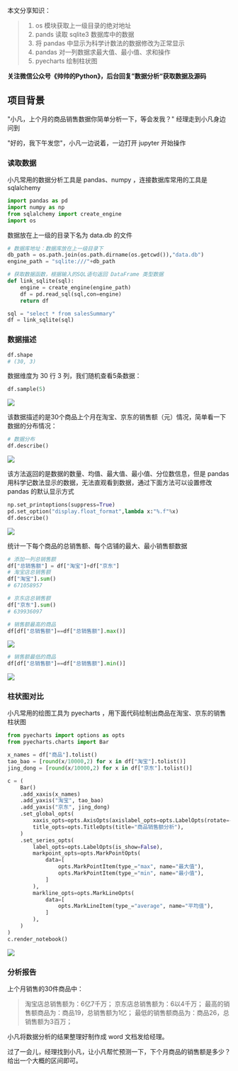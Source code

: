 本文分享知识：

> 1. os 模块获取上一级目录的绝对地址
> 2. pands 读取 sqlite3 数据库中的数据
> 3. 将 pandas 中显示为科学计数法的数据修改为正常显示
> 4. pandas 对一列数据求最大值、最小值、求和操作
> 5. pyecharts 绘制柱状图

**关注微信公众号《帅帅的Python》，后台回复”数据分析“获取数据及源码**

## 项目背景

"小凡，上个月的商品销售数据你简单分析一下，等会发我？" 经理走到小凡身边问到

"好的，我下午发您"，小凡一边说着，一边打开 jupyter 开始操作

### 读取数据

小凡常用的数据分析工具是 pandas、numpy ，连接数据库常用的工具是 sqlalchemy


```python
import pandas as pd
import numpy as np
from sqlalchemy import create_engine
import os
```

数据放在上一级的目录下名为 data.db 的文件


```python
# 数据库地址：数据库放在上一级目录下
db_path = os.path.join(os.path.dirname(os.getcwd()),"data.db")
engine_path = "sqlite:///"+db_path
```


```python
# 获取数据函数，根据输入的SQL语句返回 DataFrame 类型数据
def link_sqlite(sql):
    engine = create_engine(engine_path)
    df = pd.read_sql(sql,con=engine)
    return df
```


```python
sql = "select * from salesSummary"
df = link_sqlite(sql)
```

### 数据描述


```python
df.shape
# (30, 3)
```

数据维度为 30 行 3 列，我们随机查看5条数据：


```python
df.sample(5)
```

![](./图片/1.png)

该数据描述的是30个商品上个月在淘宝、京东的销售额（元）情况，简单看一下数据的分布情况：


```python
# 数据分布
df.describe()
```

![](./图片/2.png)

该方法返回的是数据的数量、均值、最大值、最小值、分位数信息，但是 pandas 用科学记数法显示的数据，无法直观看到数据，通过下面方法可以设置修改 pandas 的默认显示方式


```python
np.set_printoptions(suppress=True)
pd.set_option("display.float_format",lambda x:"%.f"%x)
df.describe()
```

![](./图片/3.png)

统计一下每个商品的总销售额、每个店铺的最大、最小销售额数据


```python
# 添加一列总销售额
df["总销售额"] = df["淘宝"]+df["京东"]
# 淘宝店总销售额
df["淘宝"].sum()
# 671058957

# 京东店总销售额
df["京东"].sum()
# 639936097
```


```python
# 销售额最高的商品
df[df["总销售额"]==df["总销售额"].max()]
```

![](./图片/4.png)


```python
# 销售额最低的商品
df[df["总销售额"]==df["总销售额"].min()]
```

![](./图片/5.png)



### 柱状图对比

小凡常用的绘图工具为 pyecharts ，用下面代码绘制出商品在淘宝、京东的销售柱状图


```python
from pyecharts import options as opts
from pyecharts.charts import Bar

x_names = df["商品"].tolist()
tao_bao = [round(x/10000,2) for x in df["淘宝"].tolist()]
jing_dong = [round(x/10000,2) for x in df["京东"].tolist()]

c = (
    Bar()
    .add_xaxis(x_names)
    .add_yaxis("淘宝", tao_bao)
    .add_yaxis("京东", jing_dong)
    .set_global_opts(
        xaxis_opts=opts.AxisOpts(axislabel_opts=opts.LabelOpts(rotate=-15)),
        title_opts=opts.TitleOpts(title="商品销售额分析"),
    )
    .set_series_opts(
        label_opts=opts.LabelOpts(is_show=False),
        markpoint_opts=opts.MarkPointOpts(
            data=[
                opts.MarkPointItem(type_="max", name="最大值"),
                opts.MarkPointItem(type_="min", name="最小值"),
            ]
        ),
        markline_opts=opts.MarkLineOpts(
            data=[
                opts.MarkLineItem(type_="average", name="平均值"),
            ]
        ),
    )
)
c.render_notebook()
```

![](./图片/6.png)

### 分析报告

上个月销售的30件商品中：

> 淘宝店总销售额为：6亿7千万；
> 京东店总销售额为：6以4千万；
> 最高的销售额商品为：商品19，总销售额为1亿；
> 最低的销售额商品为：商品26，总销售额为3百万；

小凡将数据分析的结果整理好制作成 word 文档发给经理。

过了一会儿，经理找到小凡，让小凡帮忙预测一下，下个月商品的销售额是多少？给出一个大概的区间即可。

